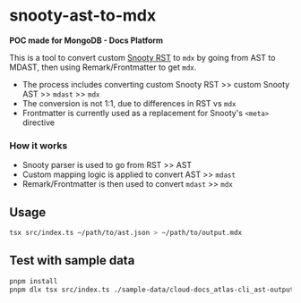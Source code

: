 # snooty-ast-to-mdx

**POC made for MongoDB - Docs Platform** 

This is a tool to convert custom [Snooty RST](https://github.com/mongodb/snooty-parser) to `mdx` by going from AST to MDAST, then using Remark/Frontmatter to get `mdx`.

- The process includes converting custom Snooty RST >> custom Snooty AST >> `mdast` >> `mdx`
- The conversion is not 1:1, due to differences in RST vs `mdx`
- Frontmatter is currently used as a replacement for Snooty's `<meta>` directive

### How it works

- Snooty parser is used to go from RST >> AST
- Custom mapping logic is applied to convert AST >> `mdast`
- Remark/Frontmatter is then used to convert `mdast` >> `mdx`

## Usage

```bash
tsx src/index.ts ~/path/to/ast.json > ~/path/to/output.mdx
```

## Test with sample data

```bash
pnpm install
pnpm dlx tsx src/index.ts ./sample-data/cloud-docs_atlas-cli_ast-output.json > ./sample-data/output.mdx
```
